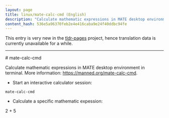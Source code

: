 ```yaml
---
layout: page
title: linux/mate-calc-cmd (English)
description: "Calculate mathematic expressions in MATE desktop environment in terminal."
content_hash: 536e5a96370feb2e4e416caba9e24f40ddbc94fe
---
```


This entry is very new in the [tldr-pages](https://github.com/tldr-pages/tldr) project, hence translation data is currently unavailable for a while.

<hr># mate-calc-cmd

Calculate mathematic expressions in MATE desktop environment in terminal.
More information: <https://manned.org/mate-calc-cmd>.

- Start an interactive calculator session:

`mate-calc-cmd`

- Calculate a specific mathematic expession:

<span class="tldr-var badge badge-pill bg-dark-lm bg-white-dm text-white-lm text-dark-dm font-weight-bold">2 + 5</span>

